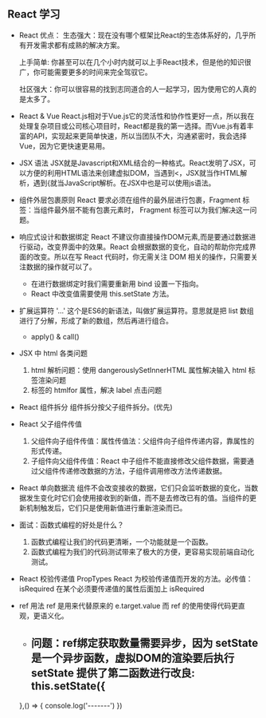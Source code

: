 ## React 学习

- React 优点：
    生态强大：现在没有哪个框架比React的生态体系好的，几乎所有开发需求都有成熟的解决方案。

    上手简单: 你甚至可以在几个小时内就可以上手React技术，但是他的知识很广，你可能需要更多的时间来完全驾驭它。

    社区强大：你可以很容易的找到志同道合的人一起学习，因为使用它的人真的是太多了。

- React & Vue
    React.js相对于Vue.js它的灵活性和协作性更好一点，所以我在处理复杂项目或公司核心项目时，React都是我的第一选择。而Vue.js有着丰富的API，实现起来更简单快速，所以当团队不大，沟通紧密时，我会选择Vue，因为它更快速更易用。

- JSX 语法
    JSX就是Javascript和XML结合的一种格式。React发明了JSX，可以方便的利用HTML语法来创建虚拟DOM，当遇到<，JSX就当作HTML解析，遇到{就当JavaScript解析。在JSX中也是可以使用js语法。

- 组件外层包裹原则
    React 要求必须在组件的最外层进行包裹，Fragment 标签：当组件最外层不能有包裹元素时， Fragment 标签可以为我们解决这一问题。

- 响应式设计和数据绑定
    React 不建议你直接操作DOM元素,而是要通过数据进行驱动，改变界面中的效果。React 会根据数据的变化，自动的帮助你完成界面的改变。所以在写 React 代码时，你无需关注 DOM 相关的操作，只需要关注数据的操作就可以了。
    * 在进行数据绑定时我们需要重新用 bind 设置一下指向。
    * React 中改变值需要使用 this.setState 方法。

- 扩展运算符
    '...' 这个是ES6的新语法，叫做扩展运算符。意思就是把 list 数组进行了分解，形成了新的数组，然后再进行组合。
    * apply() & call()

- JSX 中 html 各类问题
    1. html 解析问题：使用 dangerouslySetInnerHTML 属性解决输入 html 标签渲染问题
    2. <label> 标签的 htmlfor 属性，解决 label 点击问题

- React 组件拆分
    组件拆分按父子组件拆分。(优先)

- React 父子组件传值
    1. 父组件向子组件传值：属性传值法：父组件向子组件传递内容，靠属性的形式传递。
    2. 子组件向父组件传值：React 中子组件不能直接修改父组件数据，需要通过父组件传递修改数据的方法，子组件调用修改方法传递数据。

- React 单向数据流
    组件不会改变接收的数据，它们只会监听数据的变化，当数据发生变化时它们会使用接收到的新值，而不是去修改已有的值。当组件的更新机制触发后，它们只是使用新值进行重新渲染而已。

- 面试：函数式编程的好处是什么？
    1. 函数式编程让我们的代码更清晰，一个功能就是一个函数。
    2. 函数式编程为我们的代码测试带来了极大的方便，更容易实现前端自动化测试。

- React 校验传递值
    PropTypes React 为校验传递值而开发的方法。必传值：isRequired 在某个必须要传递值的属性后面加上 isRequired

- ref 用法
    ref 是用来代替原来的 e.target.value 而 ref 的使用使得代码更直观，更语义化。
    * 问题：ref绑定获取数量需要异步，因为 setState 是一个异步函数，虚拟DOM的渲染要后执行 setState 提供了第二函数进行改良: this.setState({
        --------------
    },() => {
        console.log('-------')
    })